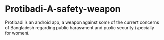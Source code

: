 # Protibadi-A-safety-weapon
Protibadi is an android app, a weapon against some of the current concerns of Bangladesh regarding public harassment and public security (specially for women).
